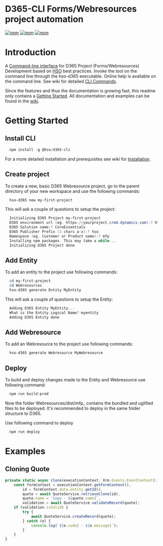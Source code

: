 # D365-CLI Forms/Webresources project automation
[![npm](https://img.shields.io/npm/dm/@hso/d365-cli.svg)](https://www.npmjs.com/package/@hso/d365-cli)
[![npm](https://img.shields.io/npm/dt/@hso/d365-cli.svg)](https://www.npmjs.com/package/@hso/d365-cli)
[![npm](https://img.shields.io/npm/v/@hso/d365-cli.svg)](https://www.npmjs.com/package/@hso/d365-cli)

# Introduction
A [Command-line interface](https://en.wikipedia.org/wiki/Command-line_interface) for D365 Project (Forms/Webresources) Development based on [HSO](https://www.hso.com/en-us) best practices. 
Invoke the tool on the command line through the hso-d365 executable. Online help is avaliable on the command line.
See wiki for detailed [CLI Commands](https://github.com/hso-nn/d365-cli/wiki/CLICommands).

Since the features and thus the documentation is growing fast, this readme only contains a [Getting Started](#getting-started).
All documentation and examples can be found in the [wiki](https://github.com/hso-nn/d365-cli/wiki).


# Getting Started

## Install CLI
```powershell
  npm install -g @hso/d365-cli
```
For a more detailed installation and prerequisites see wiki for [Installation](https://github.com/hso-nn/d365-cli/wiki/Installation).

## Create project
To create a new, basic D365 Webresource project, go to the parent directory of your new workspace and use the following commands:

```powershell
  hso-d365 new my-first-project
```

This will ask a couple of questions to setup the project:

```powershell
  Initializing D365 Project my-first-project
  D365 environment url (eg. https://yourproject.crm4.dynamics.com):? https://yourproject.crm4.dynamics.com
  D365 Solution name:? CoreEssentials
  D365 Publisher Prefix (3 chars a-z):? hso
  Namespace (eg. Customer or Product name):? mfp
  Installing npm packages. This may take a while...
  Initializing D365 Project done
```

## Add Entity
To add an entity to the project use following commands:  

```powershell
  cd my-first-project
  cd Webresources
  hso-d365 generate Entity MyEntity
```

This will ask a couple of questions to setup the Entity:

```powershell
  Adding D365 Entity MyEntity...
  What is the Entity Logical Name? myentity
  Adding D365 Entity done
```

## Add Webresource
To add an Webresource to the project use following commands:

```powershell
  hso-d365 generate Webresource MyWebresource
```

## Deploy
To build and deploy changes made to the Entity and Webresource use following command:

```powershell
  npm run build:prod
```
Now the folder Webresources/dist/mfp_ contains the bundled and uglified files to be deployed.
It's recommended to deploy in the same folder structure to D365.

Use following command to deploy
```powershell
  npm run deploy
```

# Examples
## Cloning Quote

```TypeScript
private static async clone(executionContext: Xrm.Events.EventContext): Promise<void> {
    const formContext = executionContext.getFormContext(),
        id = formContext.data.entity.getId(),
        quote = await QuoteService.retrieveClone(id),
        quote.name = `Copy - ${quote.name}`,
        validation = await QuoteService.validateRecord(quote);
    if (validation.isValid) {
        try {
            await QuoteService.createRecord(quote);
        } catch (e) {
            console.log(`${e.code} - ${e.message}`);
        }
    }
}
```
